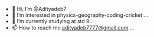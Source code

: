 - 👋 Hi, I’m @Adityadeb7
- 👀 I’m interested in physics-geography-coding-cricket ...
- 🌱 I’m currently studying at std 9...
- 📫 How to reach me adityadeb7777@gmail.com ...

<!---
Adityadeb7/Adityadeb7 is a ✨ special ✨ repository because its `README.md` (this file) appears on your GitHub profile.
You can click the Preview link to take a look at your changes.
--->

